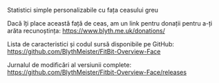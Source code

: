 Statistici simple personalizabile cu fața ceasului greu

Dacă îți place această față de ceas, am un link pentru donații pentru a-ți arăta recunoștința: https://www.blyth.me.uk/donations/

Lista de caracteristici și codul sursă disponibile pe GitHub: https://github.com/BlythMeister/FitBit-Overview-Face

Jurnalul de modificări al versiunii complete: https://github.com/BlythMeister/Fitbit-Overview-Face/releases